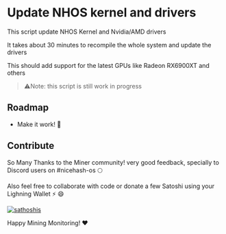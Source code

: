 # Update NHOS kernel and drivers

This script update NHOS Kernel and Nvidia/AMD drivers

It takes about 30 minutes to recompile the whole system and update the drivers

This should add support for the latest GPUs like Radeon RX6900XT and others

> ⚠️Note: this script is still work in progress

## Roadmap

- Make it work! 🚀

## Contribute

So Many Thanks to the Miner community! very good feedback, specially to Discord users on #nicehash-os 🌕

Also feel free to collaborate with code or donate a few Satoshi using your Lighning Wallet ⚡ :smile:

[![sathoshis](https://img.shields.io/badge/Donate-Satoshi%20%E2%9A%A1-blueviolet)](https://totakaro.github.io/donate)

Happy Mining Monitoring! :heart:
